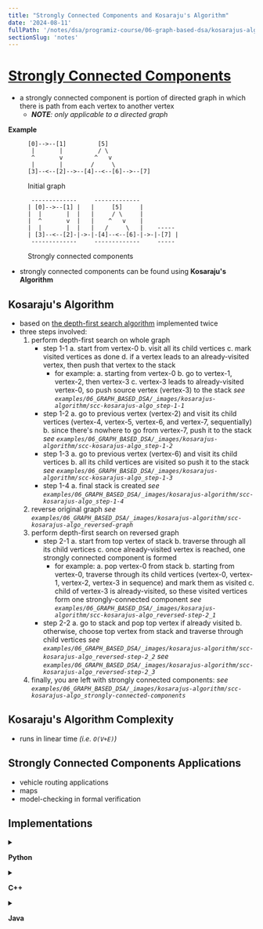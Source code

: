 ```yaml
---
title: "Strongly Connected Components and Kosaraju's Algorithm"
date: '2024-08-11'
fullPath: '/notes/dsa/programiz-course/06-graph-based-dsa/kosarajus-algorithm'
sectionSlug: 'notes'
---
```


# [Strongly Connected Components](https://www.programiz.com/dsa/strongly-connected-components)

- a strongly connected component is portion of directed graph in which there is path from each vertex to another vertex
    - _**NOTE**: only applicable to a directed graph_

**Example**
<figure>

```
[0]-->--[1]         [5]
 |       |          / \
 ^       v         ^   v
 |       |        /     \
[3]--<--[2]-->--[4]--<--[6]-->--[7]
```

<figcaption>Initial graph</figcaption>
</figure>

<figure>

```
 -------------     -------------
| [0]-->--[1] |   |     [5]     |
|  |       |  |   |     / \     |
|  ^       v  |   |    ^   v    |
|  |       |  |   |   /     \   |    -----
| [3]--<--[2]-|->-|-[4]--<--[6]-|->-|-[7] |
 -------------     -------------     -----
```

<figcaption>Strongly connected components</figcaption>
</figure>

- strongly connected components can be found using **Kosaraju's Algorithm**

## Kosaraju's Algorithm

- based on [the depth-first search algorithm](https://www.programiz.com/dsa/graph-dfs) implemented twice
- three steps involved:
    1. perform depth-first search on whole graph
        - step 1-1
            a. start from vertex-0
            b. visit all its child vertices
            c. mark visited vertices as done
            d. if a vertex leads to an already-visited vertex, then push that vertex to the stack
            - for example:
                a. starting from vertex-0
                b. go to vertex-1, vertex-2, then vertex-3
                c. vertex-3 leads to already-visited vertex-0, so push source vertex (vertex-3) to the stack
            _see `examples/06_GRAPH_BASED_DSA/_images/kosarajus-algorithm/scc-kosarajus-algo_step-1-1`_
        - step 1-2
            a. go to previous vertex (vertex-2) and visit its child vertices (vertex-4, vertex-5, vertex-6, and vertex-7, sequentially)
            b. since there's nowhere to go from vertex-7, push it to the stack
            _see `examples/06_GRAPH_BASED_DSA/_images/kosarajus-algorithm/scc-kosarajus-algo_step-1-2`_
        - step 1-3
            a. go to previous vertex (vertex-6) and visit its child vertices
            b. all its child vertices are visited so push it to the stack
            _see `examples/06_GRAPH_BASED_DSA/_images/kosarajus-algorithm/scc-kosarajus-algo_step-1-3`_
        - step 1-4
            a. final stack is created
            _see `examples/06_GRAPH_BASED_DSA/_images/kosarajus-algorithm/scc-kosarajus-algo_step-1-4`_
    2. reverse original graph
        _see `examples/06_GRAPH_BASED_DSA/_images/kosarajus-algorithm/scc-kosarajus-algo_reversed-graph`_
    3. perform depth-first search on reversed graph
        - step 2-1
            a. start from top vertex of stack
            b. traverse through all its child vertices
            c. once already-visited vertex is reached, one strongly connected component is formed
            - for example:
                a. pop vertex-0 from stack
                b. starting from vertex-0, traverse through its child vertices (vertex-0, vertex-1, vertex-2, vertex-3 in sequence) and mark them as visited
                c. child of vertex-3 is already-visited, so these visited vertices form one strongly-connected component
                _see `examples/06_GRAPH_BASED_DSA/_images/kosarajus-algorithm/scc-kosarajus-algo_reversed-step-2_1`_
        - step 2-2
            a. go to stack and pop top vertex if already visited
            b. otherwise, choose top vertex from stack and traverse through child vertices
            _see `examples/06_GRAPH_BASED_DSA/_images/kosarajus-algorithm/scc-kosarajus-algo_reversed-step-2_2`_
            _see `examples/06_GRAPH_BASED_DSA/_images/kosarajus-algorithm/scc-kosarajus-algo_reversed-step-2_3`_
    4. finally, you are left with strongly connected components:
        _see `examples/06_GRAPH_BASED_DSA/_images/kosarajus-algorithm/scc-kosarajus-algo_strongly-connected-components`_

## Kosaraju's Algorithm Complexity

- runs in linear time _(i.e. `O(V+E)`)_

## Strongly Connected Components Applications

- vehicle routing applications
- maps
- model-checking in formal verification

## Implementations

<details>

<summary>

**Python**

</summary>

```python
from collections import defaultdict


class Graph:

    def __init__(self, vertex):
        self.V = vertex
        self.graph = defaultdict(list)

    # Add edge into the graph
    def add_edge(self, s, d):
        self.graph[s].append(d)

    # dfs
    def dfs(self, d, visited_vertex):
        visited_vertex[d] = True
        print(d, end='')
        for i in self.graph[d]:
            if not visited_vertex[i]:
                self.dfs(i, visited_vertex)

    def fill_order(self, d, visited_vertex, stack):
        visited_vertex[d] = True
        for i in self.graph[d]:
            if not visited_vertex[i]:
                self.fill_order(i, visited_vertex, stack)
        stack = stack.append(d)

    # transpose the matrix
    def transpose(self):
        g = Graph(self.V)

        for i in self.graph:
            for j in self.graph[i]:
                g.add_edge(j, i)
        return g

    # Print stongly connected components
    def print_scc(self):
        stack = []
        visited_vertex = [False] * (self.V)

        for i in range(self.V):
            if not visited_vertex[i]:
                self.fill_order(i, visited_vertex, stack)

        gr = self.transpose()

        visited_vertex = [False] * (self.V)

        while stack:
            i = stack.pop()
            if not visited_vertex[i]:
                gr.dfs(i, visited_vertex)
                print("")


g = Graph(8)
g.add_edge(0, 1)
g.add_edge(1, 2)
g.add_edge(2, 3)
g.add_edge(2, 4)
g.add_edge(3, 0)
g.add_edge(4, 5)
g.add_edge(5, 6)
g.add_edge(6, 4)
g.add_edge(6, 7)

print("Strongly Connected Components:")
g.print_scc()

```

</details>

<details>

<summary>

**C++**

</summary>

```cpp
#include <iostream>
#include <list>
#include <stack>

using namespace std;

class Graph {
  int V;
  list<int> *adj;
  void fillOrder(int s, bool visitedV[], stack<int> &Stack);
  void DFS(int s, bool visitedV[]);

   public:
  Graph(int V);
  void addEdge(int s, int d);
  void printSCC();
  Graph transpose();
};

Graph::Graph(int V) {
  this->V = V;
  adj = new list<int>[V];
}

// DFS
void Graph::DFS(int s, bool visitedV[]) {
  visitedV[s] = true;
  cout << s << " ";

  list<int>::iterator i;
  for (i = adj[s].begin(); i != adj[s].end(); ++i)
    if (!visitedV[*i])
      DFS(*i, visitedV);
}

// Transpose
Graph Graph::transpose() {
  Graph g(V);
  for (int s = 0; s < V; s++) {
    list<int>::iterator i;
    for (i = adj[s].begin(); i != adj[s].end(); ++i) {
      g.adj[*i].push_back(s);
    }
  }
  return g;
}

// Add edge into the graph
void Graph::addEdge(int s, int d) {
  adj[s].push_back(d);
}

void Graph::fillOrder(int s, bool visitedV[], stack<int> &Stack) {
  visitedV[s] = true;

  list<int>::iterator i;
  for (i = adj[s].begin(); i != adj[s].end(); ++i)
    if (!visitedV[*i])
      fillOrder(*i, visitedV, Stack);

  Stack.push(s);
}

// Print strongly connected component
void Graph::printSCC() {
  stack<int> Stack;

  bool *visitedV = new bool[V];
  for (int i = 0; i < V; i++)
    visitedV[i] = false;

  for (int i = 0; i < V; i++)
    if (visitedV[i] == false)
      fillOrder(i, visitedV, Stack);

  Graph gr = transpose();

  for (int i = 0; i < V; i++)
    visitedV[i] = false;

  while (Stack.empty() == false) {
    int s = Stack.top();
    Stack.pop();

    if (visitedV[s] == false) {
      gr.DFS(s, visitedV);
      cout << endl;
    }
  }
}

int main() {
  Graph g(8);
  g.addEdge(0, 1);
  g.addEdge(1, 2);
  g.addEdge(2, 3);
  g.addEdge(2, 4);
  g.addEdge(3, 0);
  g.addEdge(4, 5);
  g.addEdge(5, 6);
  g.addEdge(6, 4);
  g.addEdge(6, 7);

  cout << "Strongly Connected Components:\n";
  g.printSCC();
}

```

</details>

<details>

<summary>

**Java**

</summary>

```java
import java.util.*;
import java.util.LinkedList;

class Graph {
    private int V;
    private LinkedList<Integer> adj[];

    // Create a graph
    Graph(int s) {
        V = s;
        adj = new LinkedList[s];
        for (int i = 0; i < s; ++i)
            adj[i] = new LinkedList();
    }

  // Add edge
    void addEdge(int s, int d) {
        adj[s].add(d);
    }

    // DFS
    void DFSUtil(int s, boolean visitedVertices[]) {
        visitedVertices[s] = true;
        System.out.print(s + " ");
        int n;

        Iterator<Integer> i = adj[s].iterator();
        while (i.hasNext()) {
            n = i.next();
            if (!visitedVertices[n])
                DFSUtil(n, visitedVertices);
        }
    }

    // Transpose the graph
    Graph Transpose() {
        Graph g = new Graph(V);
        for (int s = 0; s < V; s++) {
            Iterator<Integer> i = adj[s].listIterator();
            while (i.hasNext())
                g.adj[i.next()].add(s);
        }
        return g;
    }

    void fillOrder(int s, boolean visitedVertices[], Stack stack) {
        visitedVertices[s] = true;

        Iterator<Integer> i = adj[s].iterator();
        while (i.hasNext()) {
            int n = i.next();
            if (!visitedVertices[n])
                fillOrder(n, visitedVertices, stack);
        }
        stack.push(new Integer(s));
    }

    // Print strongly connected component
    void printSCC() {
        Stack stack = new Stack();

        boolean visitedVertices[] = new boolean[V];
        for (int i = 0; i < V; i++)
            visitedVertices[i] = false;

        for (int i = 0; i < V; i++)
            if (visitedVertices[i] == false)
                fillOrder(i, visitedVertices, stack);

        Graph gr = Transpose();

        for (int i = 0; i < V; i++)
            visitedVertices[i] = false;

        while (stack.empty() == false) {
            int s = (int) stack.pop();

            if (visitedVertices[s] == false) {
                gr.DFSUtil(s, visitedVertices);
                System.out.println();
            }
        }
    }

    public static void main(String args[]) {
        Graph g = new Graph(8);
        g.addEdge(0, 1);
        g.addEdge(1, 2);
        g.addEdge(2, 3);
        g.addEdge(2, 4);
        g.addEdge(3, 0);
        g.addEdge(4, 5);
        g.addEdge(5, 6);
        g.addEdge(6, 4);
        g.addEdge(6, 7);

        System.out.println("Strongly Connected Components:");
        g.printSCC();
    }
}

```

</details>
